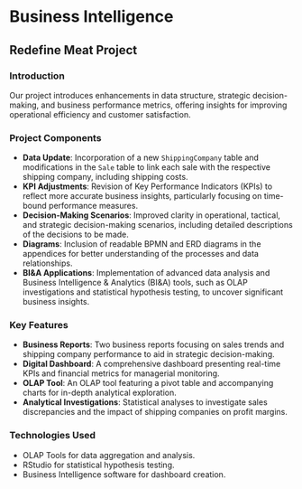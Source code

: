 # Business Intelligence

## Redefine Meat Project

### Introduction
Our project introduces enhancements in data structure, strategic decision-making, and business performance metrics, offering insights for improving operational efficiency and customer satisfaction.

### Project Components
- **Data Update**: Incorporation of a new `ShippingCompany` table and modifications in the `Sale` table to link each sale with the respective shipping company, including shipping costs.
- **KPI Adjustments**: Revision of Key Performance Indicators (KPIs) to reflect more accurate business insights, particularly focusing on time-bound performance measures.
- **Decision-Making Scenarios**: Improved clarity in operational, tactical, and strategic decision-making scenarios, including detailed descriptions of the decisions to be made.
- **Diagrams**: Inclusion of readable BPMN and ERD diagrams in the appendices for better understanding of the processes and data relationships.
- **BI&A Applications**: Implementation of advanced data analysis and Business Intelligence & Analytics (BI&A) tools, such as OLAP investigations and statistical hypothesis testing, to uncover significant business insights.

### Key Features
- **Business Reports**: Two business reports focusing on sales trends and shipping company performance to aid in strategic decision-making.
- **Digital Dashboard**: A comprehensive dashboard presenting real-time KPIs and financial metrics for managerial monitoring.
- **OLAP Tool**: An OLAP tool featuring a pivot table and accompanying charts for in-depth analytical exploration.
- **Analytical Investigations**: Statistical analyses to investigate sales discrepancies and the impact of shipping companies on profit margins.

### Technologies Used
- OLAP Tools for data aggregation and analysis.
- RStudio for statistical hypothesis testing.
- Business Intelligence software for dashboard creation.

